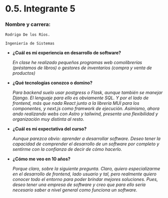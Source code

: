# 0.5. Integrante 5

### Nombre y carrera: 
    Rodrigo De los Ríos. 
    
    Ingeniería de Sistemas
    
- **¿Cuál es mi experiencia en desarrollo de software?**
    
    *En clase he realizado pequeños programas web comolibrerías (préstamos de libros) o gestores de inventarios (compra y venta de productos)*
- **¿Qué tecnologías conozco o domino?** 
    
    *Para backend suelo usar postgress o Flask, aunque también se manejar Django. El lenguaje para ello es obviamente SQL. Y por el lado de frontend, más que nada React junto a la librería MUI para los componentes, y next.js como framwork de ejecución. Asímismo, ahora ando realizando webs con Astro y tailwind, presenta una flexibilidad y organización muy distinta al resto.*

- **¿Cuál es mi expectativa del curso?**
    
    *Aunque parezca obvio: aprender a desarrollar software. Deseo tener la capacidad de comprender el desarrollo de un software por completo y sentirme con la confianza de decir de cómo hacerlo.*

- **¿Cómo me veo en 10 años?** 

    *Porque claro, sobre la siguiente pregunta. Claro, quiero especializarme en el desarrollo de frontend, lado usuario y tal, pero realmente quiero conocer todo el entorno para poder brindar mejores soluciones. Pues, deseo tener una empresa de software y creo que para ello sería necesario saber a nivel general como funciona un software.*